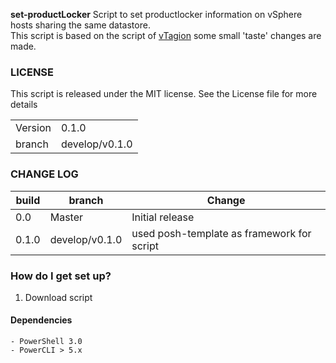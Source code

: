 **set-productLocker**
Script to set productlocker information on vSphere hosts sharing the same datastore.  
This script is based on the script of [vTagion](https://www.brianjgraf.com/2015/11/05/automate-vmware-tools-shared-product-locker-configuration/) some small 'taste' changes are made.

### LICENSE
This script is released under the MIT license. See the License file for more details

| | |
|---|---|
| Version | 0.1.0|
| branch | develop/v0.1.0|

### CHANGE LOG
|build|branch |  Change |
|---|---|---|
|0.0| Master| Initial release|
|0.1.0| develop/v0.1.0| used posh-template as framework for script|

### How do I get set up?  
1. Download script


#### Dependencies

	- PowerShell 3.0
	- PowerCLI > 5.x